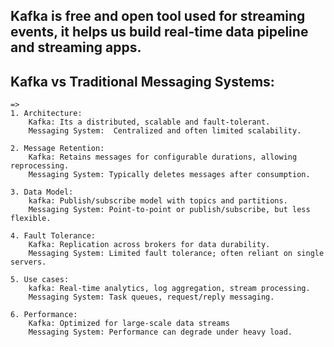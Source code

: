 ## Kafka is free and open tool used for streaming events, it helps us build real-time data pipeline and streaming apps.

## Kafka vs Traditional Messaging Systems:
    =>
    1. Architecture: 
        Kafka: Its a distributed, scalable and fault-tolerant.
        Messaging System:  Centralized and often limited scalability.

    2. Message Retention:
        Kafka: Retains messages for configurable durations, allowing reprocessing.
        Messaging System: Typically deletes messages after consumption.

    3. Data Model:
        kafka: Publish/subscribe model with topics and partitions.
        Messaging System: Point-to-point or publish/subscribe, but less flexible.

    4. Fault Tolerance:
        Kafka: Replication across brokers for data durability.
        Messaging System: Limited fault tolerance; often reliant on single servers.

    5. Use cases:
        kafka: Real-time analytics, log aggregation, stream processing.
        Messaging System: Task queues, request/reply messaging.

    6. Performance:
        Kafka: Optimized for large-scale data streams
        Messaging System: Performance can degrade under heavy load.
        

